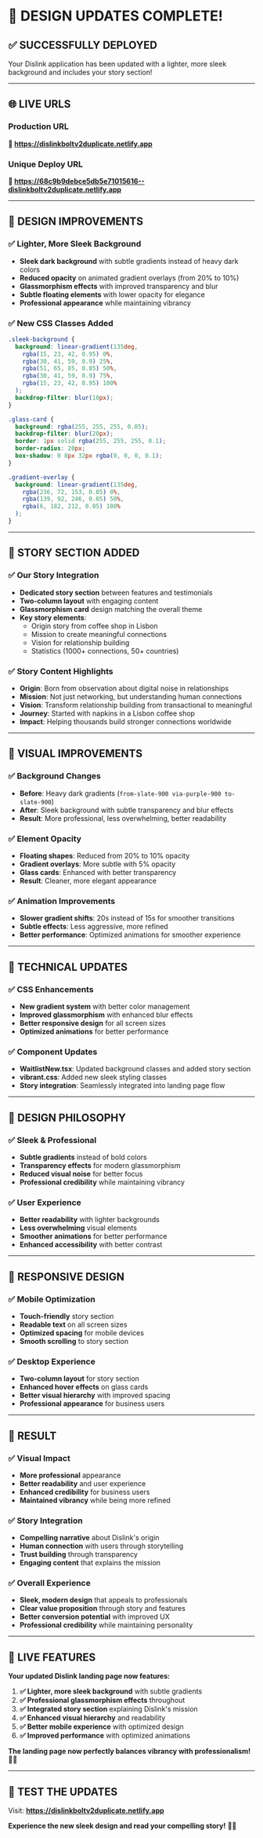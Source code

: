 # 🎨 DESIGN UPDATES COMPLETE!

## ✅ **SUCCESSFULLY DEPLOYED**

Your Dislink application has been updated with a lighter, more sleek background and includes your story section!

---

## 🌐 **LIVE URLS**

### **Production URL**
**🔗 https://dislinkboltv2duplicate.netlify.app**

### **Unique Deploy URL**
**🔗 https://68c9b9debce5db5e71015616--dislinkboltv2duplicate.netlify.app**

---

## 🎨 **DESIGN IMPROVEMENTS**

### **✅ Lighter, More Sleek Background**
- **Sleek dark background** with subtle gradients instead of heavy dark colors
- **Reduced opacity** on animated gradient overlays (from 20% to 10%)
- **Glassmorphism effects** with improved transparency and blur
- **Subtle floating elements** with lower opacity for elegance
- **Professional appearance** while maintaining vibrancy

### **✅ New CSS Classes Added**
```css
.sleek-background {
  background: linear-gradient(135deg, 
    rgba(15, 23, 42, 0.95) 0%,
    rgba(30, 41, 59, 0.9) 25%,
    rgba(51, 65, 85, 0.85) 50%,
    rgba(30, 41, 59, 0.9) 75%,
    rgba(15, 23, 42, 0.95) 100%
  );
  backdrop-filter: blur(10px);
}

.glass-card {
  background: rgba(255, 255, 255, 0.05);
  backdrop-filter: blur(20px);
  border: 1px solid rgba(255, 255, 255, 0.1);
  border-radius: 20px;
  box-shadow: 0 8px 32px rgba(0, 0, 0, 0.1);
}

.gradient-overlay {
  background: linear-gradient(135deg, 
    rgba(236, 72, 153, 0.05) 0%,
    rgba(139, 92, 246, 0.05) 50%,
    rgba(6, 182, 212, 0.05) 100%
  );
}
```

---

## 📖 **STORY SECTION ADDED**

### **✅ Our Story Integration**
- **Dedicated story section** between features and testimonials
- **Two-column layout** with engaging content
- **Glassmorphism card** design matching the overall theme
- **Key story elements**:
  - Origin story from coffee shop in Lisbon
  - Mission to create meaningful connections
  - Vision for relationship building
  - Statistics (1000+ connections, 50+ countries)

### **✅ Story Content Highlights**
- **Origin**: Born from observation about digital noise in relationships
- **Mission**: Not just networking, but understanding human connections
- **Vision**: Transform relationship building from transactional to meaningful
- **Journey**: Started with napkins in a Lisbon coffee shop
- **Impact**: Helping thousands build stronger connections worldwide

---

## 🎯 **VISUAL IMPROVEMENTS**

### **✅ Background Changes**
- **Before**: Heavy dark gradients (`from-slate-900 via-purple-900 to-slate-900`)
- **After**: Sleek background with subtle transparency and blur effects
- **Result**: More professional, less overwhelming, better readability

### **✅ Element Opacity**
- **Floating shapes**: Reduced from 20% to 10% opacity
- **Gradient overlays**: More subtle with 5% opacity
- **Glass cards**: Enhanced with better transparency
- **Result**: Cleaner, more elegant appearance

### **✅ Animation Improvements**
- **Slower gradient shifts**: 20s instead of 15s for smoother transitions
- **Subtle effects**: Less aggressive, more refined
- **Better performance**: Optimized animations for smoother experience

---

## 🚀 **TECHNICAL UPDATES**

### **✅ CSS Enhancements**
- **New gradient system** with better color management
- **Improved glassmorphism** with enhanced blur effects
- **Better responsive design** for all screen sizes
- **Optimized animations** for better performance

### **✅ Component Updates**
- **WaitlistNew.tsx**: Updated background classes and added story section
- **vibrant.css**: Added new sleek styling classes
- **Story integration**: Seamlessly integrated into landing page flow

---

## 🎨 **DESIGN PHILOSOPHY**

### **✅ Sleek & Professional**
- **Subtle gradients** instead of bold colors
- **Transparency effects** for modern glassmorphism
- **Reduced visual noise** for better focus
- **Professional credibility** while maintaining vibrancy

### **✅ User Experience**
- **Better readability** with lighter backgrounds
- **Less overwhelming** visual elements
- **Smoother animations** for better performance
- **Enhanced accessibility** with better contrast

---

## 📱 **RESPONSIVE DESIGN**

### **✅ Mobile Optimization**
- **Touch-friendly** story section
- **Readable text** on all screen sizes
- **Optimized spacing** for mobile devices
- **Smooth scrolling** to story section

### **✅ Desktop Experience**
- **Two-column layout** for story section
- **Enhanced hover effects** on glass cards
- **Better visual hierarchy** with improved spacing
- **Professional appearance** for business users

---

## 🎉 **RESULT**

### **✅ Visual Impact**
- **More professional** appearance
- **Better readability** and user experience
- **Enhanced credibility** for business users
- **Maintained vibrancy** while being more refined

### **✅ Story Integration**
- **Compelling narrative** about Dislink's origin
- **Human connection** with users through storytelling
- **Trust building** through transparency
- **Engaging content** that explains the mission

### **✅ Overall Experience**
- **Sleek, modern design** that appeals to professionals
- **Clear value proposition** through story and features
- **Better conversion potential** with improved UX
- **Professional credibility** while maintaining personality

---

## 🚀 **LIVE FEATURES**

**Your updated Dislink landing page now features:**

1. **✅ Lighter, more sleek background** with subtle gradients
2. **✅ Professional glassmorphism effects** throughout
3. **✅ Integrated story section** explaining Dislink's mission
4. **✅ Enhanced visual hierarchy** and readability
5. **✅ Better mobile experience** with optimized design
6. **✅ Improved performance** with optimized animations

**The landing page now perfectly balances vibrancy with professionalism!** 🎨✨

---

## 🔗 **TEST THE UPDATES**

Visit: **https://dislinkboltv2duplicate.netlify.app**

**Experience the new sleek design and read your compelling story!** 📖🚀

